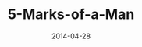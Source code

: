 ---
layout: music 
title: "5-Marks-of-a-Man"
series: "The New Man"
date: 2014-04-28 
description: "Brian Tome talks about what truly makes a man."
audio: "http://www.crossroads.net/players/media/hq/thenewman_01.mp3"
audio-duration: "00:00"
src: "http://www.crossroads.net/players/media/mediumHz/TheNewMan_190x110.jpg"
---